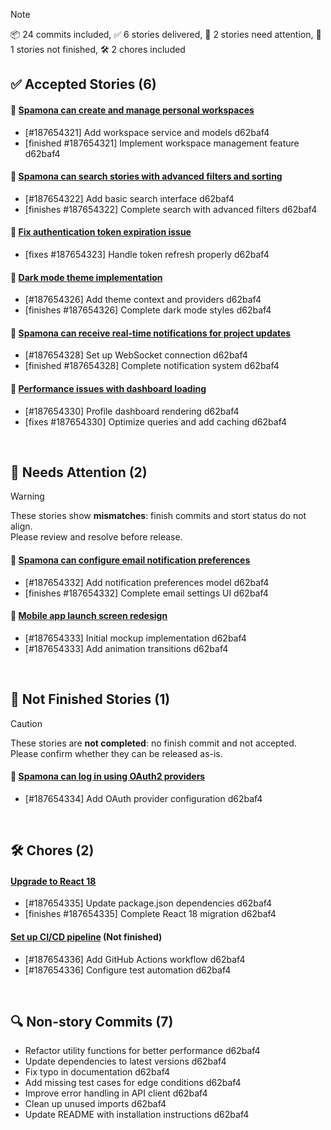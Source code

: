 > [!NOTE]
> 📦 24 commits included, ✅ 6 stories delivered,
> 🚨 2 stories need attention, 🚧 1 stories not finished, 🛠️ 2 chores included

## ✅ Accepted Stories (6)
#### 🧩 [Spamona can create and manage personal workspaces](https://trackerboot.com)
- [#187654321] Add workspace service and models d62baf4
- [finished #187654321] Implement workspace management feature d62baf4
#### 🧩 [Spamona can search stories with advanced filters and sorting](https://trackerboot.com)
- [#187654322] Add basic search interface d62baf4
- [finishes #187654322] Complete search with advanced filters d62baf4
#### 🦋 [Fix authentication token expiration issue](https://trackerboot.com)
- [fixes #187654323] Handle token refresh properly d62baf4
#### 🎨 [Dark mode theme implementation](https://trackerboot.com)
- [#187654326] Add theme context and providers d62baf4
- [finishes #187654326] Complete dark mode styles d62baf4
#### 🧩 [Spamona can receive real-time notifications for project updates](https://trackerboot.com)
- [#187654328] Set up WebSocket connection d62baf4
- [finished #187654328] Complete notification system d62baf4
#### 🦋 [Performance issues with dashboard loading](https://trackerboot.com)
- [#187654330] Profile dashboard rendering d62baf4
- [fixes #187654330] Optimize queries and add caching d62baf4

<br />

## 🚨 Needs Attention (2)
> [!WARNING]
> These stories show **mismatches**: finish commits and stort status do not align.  
> Please review and resolve before release.
#### 🧩 [Spamona can configure email notification preferences](https://trackerboot.com)
- [#187654332] Add notification preferences model d62baf4
- [finishes #187654332] Complete email settings UI d62baf4
#### 🎨 [Mobile app launch screen redesign](https://trackerboot.com)
- [#187654333] Initial mockup implementation d62baf4
- [#187654333] Add animation transitions d62baf4

<br />

## 🚧 Not Finished Stories (1)
> [!CAUTION]
> These stories are **not completed**: no finish commit and not accepted.  
> Please confirm whether they can be released as-is.
#### 🧩 [Spamona can log in using OAuth2 providers](https://trackerboot.com)
- [#187654334] Add OAuth provider configuration d62baf4

<br />

## 🛠️ Chores (2)
#### [Upgrade to React 18](https://trackerboot.com)
- [#187654335] Update package.json dependencies d62baf4
- [finishes #187654335] Complete React 18 migration d62baf4
#### [Set up CI/CD pipeline](https://trackerboot.com) (Not finished)
- [#187654336] Add GitHub Actions workflow d62baf4
- [#187654336] Configure test automation d62baf4

<br />

## 🔍 Non-story Commits (7)
- Refactor utility functions for better performance d62baf4
- Update dependencies to latest versions d62baf4
- Fix typo in documentation d62baf4
- Add missing test cases for edge conditions d62baf4
- Improve error handling in API client d62baf4
- Clean up unused imports d62baf4
- Update README with installation instructions d62baf4

